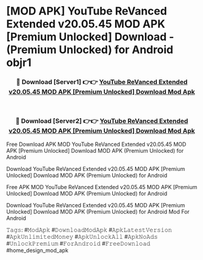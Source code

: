 # [MOD APK] YouTube ReVanced Extended v20.05.45 MOD APK [Premium Unlocked] Download - (Premium Unlocked) for Android objr1



<div align="center">
<h3>🔴 Download [Server1] 👉👉 <a href="https://momento.my/?title=YouTube_ReVanced_Extended_v20.05.45_MOD_APK_[Premium_Unlocked]_Download">YouTube ReVanced Extended v20.05.45 MOD APK [Premium Unlocked] Download Mod Apk</a></h3><br>

<h3>🔴 Download [Server2] 👉👉 <a href="https://momento.my/?title=YouTube_ReVanced_Extended_v20.05.45_MOD_APK_[Premium_Unlocked]_Download">YouTube ReVanced Extended v20.05.45 MOD APK [Premium Unlocked] Download Mod Apk</a></h3>
</div>



Free Download APK MOD YouTube ReVanced Extended v20.05.45 MOD APK [Premium Unlocked] Download MOD APK (Premium Unlocked) for Android

Download YouTube ReVanced Extended v20.05.45 MOD APK [Premium Unlocked] Download MOD APK (Premium Unlocked) for Android

Free APK MOD YouTube ReVanced Extended v20.05.45 MOD APK [Premium Unlocked] Download MOD APK (Premium Unlocked) for Android

Download YouTube ReVanced Extended v20.05.45 MOD APK [Premium Unlocked] Download MOD APK (Premium Unlocked) for Android Mod For Android

𝚃𝚊𝚐𝚜: #𝙼𝚘𝚍𝙰𝚙𝚔 #𝙳𝚘𝚠𝚗𝚕𝚘𝚊𝚍𝙼𝚘𝚍𝙰𝚙𝚔 #𝙰𝚙𝚔𝙻𝚊𝚝𝚎𝚜𝚝𝚅𝚎𝚛𝚜𝚒𝚘𝚗 #𝙰𝚙𝚔𝚄𝚗𝚕𝚒𝚖𝚒𝚝𝚎𝚍𝙼𝚘𝚗𝚎𝚢 #𝙰𝚙𝚔𝚄𝚗𝚕𝚘𝚌𝚔𝙰𝚕𝚕 #𝙰𝚙𝚔𝙽𝚘𝙰𝚍𝚜 #𝚄𝚗𝚕𝚘𝚌𝚔𝙿𝚛𝚎𝚖𝚒𝚞𝚖 #𝙵𝚘𝚛𝙰𝚗𝚍𝚛𝚘𝚒𝚍 #𝙵𝚛𝚎𝚎𝙳𝚘𝚠𝚗𝚕𝚘𝚊𝚍 #home_design_mod_apk
